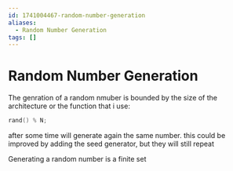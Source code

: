```yaml
---
id: 1741004467-random-number-generation
aliases:
  - Random Number Generation
tags: []
---
```


# Random Number Generation

The genration of a random nmuber is bounded by the size of the architecture or the function that i use:
```c++
rand() % N;
```
after  some time will generate again the same number. this could be improved by adding the seed 
generator, but they will still repeat

Generating a random number is a finite set 
